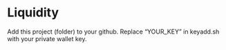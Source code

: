 # Liquidity

Add this project (folder) to your github.
Replace “YOUR_KEY” in keyadd.sh with your private wallet key. 